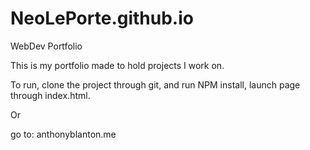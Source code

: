 # NeoLePorte.github.io
WebDev Portfolio

This is my portfolio made to hold projects I work on.

To run, clone the project through git, and run NPM install, launch page through index.html.

Or

go to: anthonyblanton.me